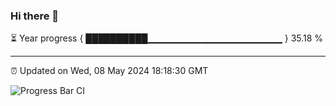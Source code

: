 ### Hi there 👋

⏳ Year progress { ██████████▁▁▁▁▁▁▁▁▁▁▁▁▁▁▁▁▁▁▁▁ } 35.18 %

---

⏰ Updated on Wed, 08 May 2024 18:18:30 GMT

![Progress Bar CI](https://github.com/liununu/liununu/workflows/Progress%20Bar%20CI/badge.svg)
